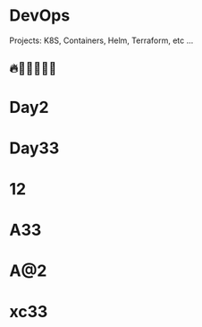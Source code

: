 # DevOps
Projects: K8S, Containers, Helm, Terraform, etc ...

## 🔥🎯👨🏻‍💻🚀
# Day2
# Day33
# 12
# A33
# A@2
# xc33